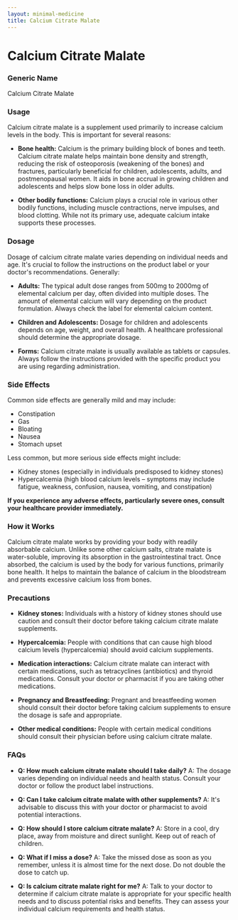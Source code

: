 ```yaml
---
layout: minimal-medicine
title: Calcium Citrate Malate
---
```


# Calcium Citrate Malate
### Generic Name
Calcium Citrate Malate

### Usage
Calcium citrate malate is a supplement used primarily to increase calcium levels in the body.  This is important for several reasons:

* **Bone health:** Calcium is the primary building block of bones and teeth.  Calcium citrate malate helps maintain bone density and strength, reducing the risk of osteoporosis (weakening of the bones) and fractures, particularly beneficial for children, adolescents, adults, and postmenopausal women.  It aids in bone accrual in growing children and adolescents and helps slow bone loss in older adults.

* **Other bodily functions:** Calcium plays a crucial role in various other bodily functions, including muscle contractions, nerve impulses, and blood clotting. While not its primary use, adequate calcium intake supports these processes.


### Dosage

Dosage of calcium citrate malate varies depending on individual needs and age.  It's crucial to follow the instructions on the product label or your doctor's recommendations.  Generally:

* **Adults:** The typical adult dose ranges from 500mg to 2000mg of elemental calcium per day, often divided into multiple doses.  The amount of elemental calcium will vary depending on the product formulation.  Always check the label for elemental calcium content.

* **Children and Adolescents:**  Dosage for children and adolescents depends on age, weight, and overall health.  A healthcare professional should determine the appropriate dosage.

* **Forms:** Calcium citrate malate is usually available as tablets or capsules.  Always follow the instructions provided with the specific product you are using regarding administration.


### Side Effects

Common side effects are generally mild and may include:

* Constipation
* Gas
* Bloating
* Nausea
* Stomach upset

Less common, but more serious side effects might include:

* Kidney stones (especially in individuals predisposed to kidney stones)
* Hypercalcemia (high blood calcium levels – symptoms may include fatigue, weakness, confusion, nausea, vomiting, and constipation)

**If you experience any adverse effects, particularly severe ones, consult your healthcare provider immediately.**


### How it Works

Calcium citrate malate works by providing your body with readily absorbable calcium.  Unlike some other calcium salts, citrate malate is water-soluble, improving its absorption in the gastrointestinal tract.  Once absorbed, the calcium is used by the body for various functions, primarily bone health.  It helps to maintain the balance of calcium in the bloodstream and prevents excessive calcium loss from bones.


### Precautions

* **Kidney stones:** Individuals with a history of kidney stones should use caution and consult their doctor before taking calcium citrate malate supplements.

* **Hypercalcemia:**  People with conditions that can cause high blood calcium levels (hypercalcemia) should avoid calcium supplements.

* **Medication interactions:**  Calcium citrate malate can interact with certain medications, such as tetracyclines (antibiotics) and thyroid medications. Consult your doctor or pharmacist if you are taking other medications.

* **Pregnancy and Breastfeeding:**  Pregnant and breastfeeding women should consult their doctor before taking calcium supplements to ensure the dosage is safe and appropriate.

* **Other medical conditions:** People with certain medical conditions should consult their physician before using calcium citrate malate.


### FAQs

* **Q: How much calcium citrate malate should I take daily?** A:  The dosage varies depending on individual needs and health status. Consult your doctor or follow the product label instructions.

* **Q: Can I take calcium citrate malate with other supplements?** A: It's advisable to discuss this with your doctor or pharmacist to avoid potential interactions.

* **Q:  How should I store calcium citrate malate?** A: Store in a cool, dry place, away from moisture and direct sunlight. Keep out of reach of children.

* **Q: What if I miss a dose?** A:  Take the missed dose as soon as you remember, unless it is almost time for the next dose. Do not double the dose to catch up.

* **Q:  Is calcium citrate malate right for me?** A:  Talk to your doctor to determine if calcium citrate malate is appropriate for your specific health needs and to discuss potential risks and benefits.  They can assess your individual calcium requirements and health status.
